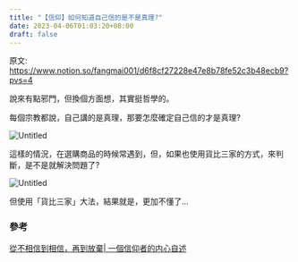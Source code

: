 ```yaml
---
title: "【信仰】如何知道自己信的是不是真理?"
date: 2023-04-06T01:03:20+08:00
draft: false
---
```


原文: https://www.notion.so/fangmai001/d6f8cf27228e47e8b78fe52c3b48ecb9?pvs=4

說來有點邪門，但換個方面想，其實挺哲學的。

每個宗教都說，自己講的是真理，那要怎麼確定自己信的才是真理?

![Untitled](https://s3-us-west-2.amazonaws.com/secure.notion-static.com/d9a6d8ad-f60c-4230-9269-d868b22d5bc1/Untitled.png)

這樣的情況，在選購商品的時候常遇到，但，如果也使用貨比三家的方式，來判斷，是不是就解決問題了?

![Untitled](https://s3-us-west-2.amazonaws.com/secure.notion-static.com/0f3f09b3-d747-459c-a896-f360ac734f6a/Untitled.png)

但使用「貨比三家」大法，結果就是，更加不懂了…

### 參考

[從不相信到相信，再到放棄| 一個信仰者的内心自述](https://www.youtube.com/watch?v=bI_4qlmL2eQ)
